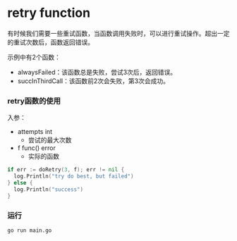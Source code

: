 # retry function

有时候我们需要一些重试函数，当函数调用失败时，可以进行重试操作。超出一定的重试次数后，函数返回错误。

示例中有2个函数：

- alwaysFailed：该函数总是失败，尝试3次后，返回错误。
- succInThirdCall：该函数前2次会失败，第3次会成功。



###  retry函数的使用

入参：

- attempts int
  - 尝试的最大次数
- f func() error
  - 实际的函数



```go
if err := doRetry(3, f); err != nil {
  log.Println("try do best, but failed")
} else {
  log.Println("success")
}
```

### 运行

```bash
go run main.go
```


